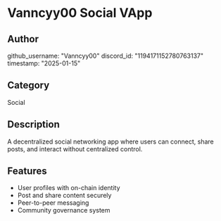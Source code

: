 # Vanncyy00 Social VApp

## Author
github_username: "Vanncyy00"
discord_id: "1194171152780763137"
timestamp: "2025-01-15"

## Category
Social

## Description
A decentralized social networking app where users can connect, share posts, and interact without centralized control.

## Features
- User profiles with on-chain identity  
- Post and share content securely  
- Peer-to-peer messaging  
- Community governance system

